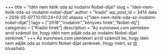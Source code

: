 +++
title = "Idén nem ítélik oda az irodalmi Nobel-díjat"
slug = "iden-nem-itelik-oda-az-irodalmi-nobel-dijat"
author = "kiado"
wp_post_id = 3414
date = 2018-05-07T10:00:24+02:00
aliases =["iden-nem-itelik-oda-az-irodalmi-nobel-dijat"]
tags = ["2018","irodalom","könyves hírek","Nobel-díj"]
categories = ["Kiadói hírek"]
description = "Az euronews.com pénteken arról számolt be, hogy idén nem adják oda az irodalmi Nobel-díjat senkinek."
+++
Az euronews.com pénteken arról számolt be, hogy idén nem adják oda az irodalmi Nobel-díjat senkinek. Hogy miért, az <a href="http://hu.euronews.com/2018/05/04/iden-nem-itelik-oda-az-irodalmi-nobel-dijat" target="_blank" rel="noopener">itt</a> olvasható.